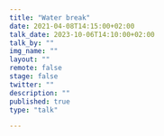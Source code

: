 ```yaml
---
title: "Water break"
date: 2021-04-08T14:15:00+02:00
talk_date: 2023-10-06T14:10:00+02:00
talk_by: ""
img_name: ""
layout: ""
remote: false
stage: false
twitter: ""
description: ""
published: true
type: "talk"

---
```

